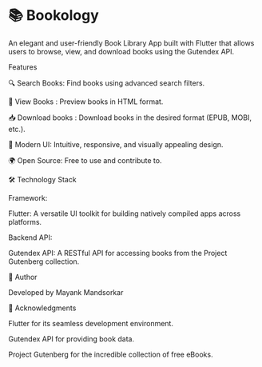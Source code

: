 # 📚 Bookology

An elegant and user-friendly Book Library App built with Flutter that allows users to browse, view, and download books using the Gutendex API.

Features

🔍 Search Books: Find books using advanced search filters.

📖 View Books : Preview books  in HTML format.

📥 Download books : Download books in the desired format (EPUB, MOBI, etc.).

🎨 Modern UI: Intuitive, responsive, and visually appealing design.

🌍 Open Source: Free to use and contribute to.


🛠️ Technology Stack

Framework:

Flutter: A versatile UI toolkit for building natively compiled apps across platforms.

Backend API:

Gutendex API: A RESTful API for accessing books from the Project Gutenberg collection.

👤 Author

Developed by Mayank Mandsorkar

🌟 Acknowledgments

Flutter for its seamless development environment.

Gutendex API for providing book data.

Project Gutenberg for the incredible collection of free eBooks.



